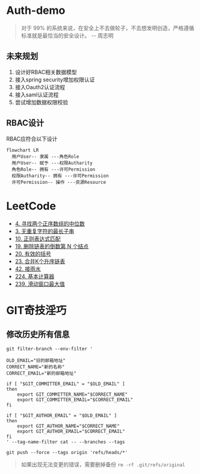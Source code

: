 # Auth-demo

> 对于 99% 的系统来说，在安全上不去做轮子，不去想发明创造，严格遵循标准就是最恰当的安全设计。 -- 周志明

## 未来规划

1. 设计好RBAC相关数据模型
2. 接入spring security增加权限认证
3. 接入Oauth2认证流程
4. 接入saml认证流程
5. 尝试增加数据权限校验

## RBAC设计

RBAC应符合以下设计

```mermaid
flowchart LR
  用户User-- 隶属 ---角色Role
  用户User-- 赋予 ---权限Autharity
  角色Role-- 拥有 ---许可Permission
  权限Autharity-- 拥有 ---许可Permission
  许可Permission-- 操作 ---资源Resource
```

# LeetCode

- [4. 寻找两个正序数组的中位数](https://leetcode-cn.com/problems/median-of-two-sorted-arrays/)
- [3. 无重复字符的最长子串](https://leetcode-cn.com/problems/longest-substring-without-repeating-characters/)
- [10. 正则表达式匹配](https://leetcode-cn.com/problems/regular-expression-matching/)
- [19. 删除链表的倒数第 N 个结点](https://leetcode-cn.com/problems/merge-k-sorted-lists/)
- [20. 有效的括号](https://leetcode-cn.com/problems/valid-parentheses/)
- [23. 合并K个升序链表](https://leetcode-cn.com/problems/merge-k-sorted-lists/)
- [42. 接雨水](https://leetcode-cn.com/problems/trapping-rain-water/)
- [224. 基本计算器](https://leetcode-cn.com/problems/basic-calculator/)
- [239. 滑动窗口最大值]( https://leetcode-cn.com/problems/sliding-window-maximum/)

# GIT奇技淫巧

## 修改历史所有信息

```git
git filter-branch --env-filter '

OLD_EMAIL="旧的邮箱地址"
CORRECT_NAME="新的名称"
CORRECT_EMAIL="新的邮箱地址"

if [ "$GIT_COMMITTER_EMAIL" = "$OLD_EMAIL" ]
then
    export GIT_COMMITTER_NAME="$CORRECT_NAME"
    export GIT_COMMITTER_EMAIL="$CORRECT_EMAIL"
fi

if [ "$GIT_AUTHOR_EMAIL" = "$OLD_EMAIL" ]
then
    export GIT_AUTHOR_NAME="$CORRECT_NAME"
    export GIT_AUTHOR_EMAIL="$CORRECT_EMAIL"
fi
' --tag-name-filter cat -- --branches --tags
```

```git
git push --force --tags origin 'refs/heads/*'
```

> 如果出现无法变更的错误，需要删掉备份 `rm -rf .git/refs/original`
